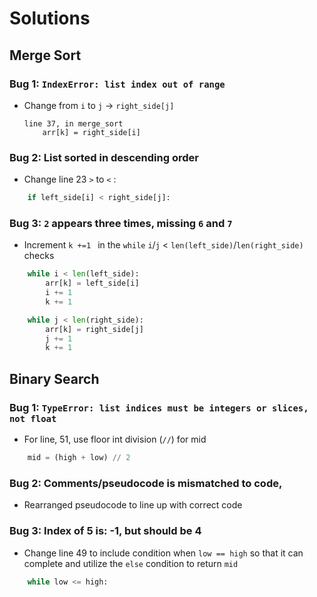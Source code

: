 # Solutions
## Merge Sort
### Bug 1: `IndexError: list index out of range`
- Change from `i` to `j` -> `right_side[j]`
    ```
    line 37, in merge_sort
        arr[k] = right_side[i]
    ```

### Bug 2: List sorted in descending order
- Change line 23 `>` to `<` :   
```python
    if left_side[i] < right_side[j]:
```

### Bug 3: `2` appears three times, missing `6` and `7`
- Increment `k +=1 ` in the `while` `i`/`j` < `len(left_side)`/`len(right_side)` checks
```python
    while i < len(left_side):
        arr[k] = left_side[i]
        i += 1
        k += 1

    while j < len(right_side):
        arr[k] = right_side[j]
        j += 1
        k += 1
```

## Binary Search

### Bug 1: `TypeError: list indices must be integers or slices, not float`
- For line, 51, use floor int division (`//`) for mid  
```python
    mid = (high + low) // 2
```

### Bug 2: Comments/pseudocode is mismatched to code, 
- Rearranged pseudocode to line up with correct code

### Bug 3: Index of 5 is: -1, but should be 4
- Change line 49 to include condition when `low == high` so that it can complete and utilize the `else` condition to return `mid`  
```python
    while low <= high:
```
